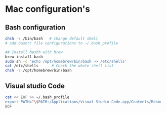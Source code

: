 # Mac configuration's

## Bash configuration

```sh
chsh -s /bin/bash   # change default shell
# add bashrc file configurations to ~/.bash_profile

## Install bashh with brew
brew install bash
sudo sh -c 'echo /opt/homebrew/bin/bash >> /etc/shells'
cat /etc/shells      # Check the whole shell list
chsh -s /opt/homebrew/bin/bash

```


## Visual studio Code

```bash
cat << EOF >> ~/.bash_profile
export PATH="\$PATH:/Applications/Visual Studio Code.app/Contents/Resources/app/bin"
EOF
```
